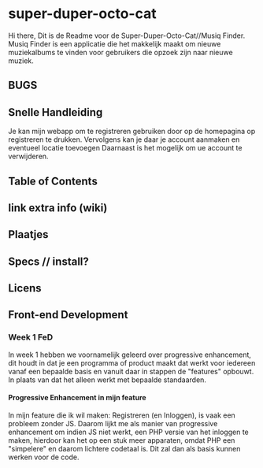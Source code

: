 # super-duper-octo-cat
Hi there,
Dit is de Readme voor de Super-Duper-Octo-Cat//Musiq Finder. 
Musiq Finder is een applicatie die het makkelijk maakt om nieuwe muziekalbums te vinden voor gebruikers die opzoek zijn naar nieuwe muziek.

## BUGS
## Snelle Handleiding
Je kan mijn webapp om te registreren gebruiken door op de homepagina op registreren te drukken. Vervolgens kan je daar je account aanmaken en eventueel locatie toevoegen
Daarnaast is het mogelijk om ue account te verwijderen.

## Table of Contents
## link extra info (wiki)
## Plaatjes
## Specs // install?

## Licens

## Front-end Development
### Week 1 FeD
In week 1 hebben we voornamelijk geleerd over progressive enhancement, dit houdt in dat je een programma of product maakt dat werkt voor iedereen vanaf een bepaalde basis en vanuit daar in stappen de "features" opbouwt. In plaats van dat het alleen werkt met bepaalde standaarden.
#### Progressive Enhancement in mijn feature
In mijn feature die ik wil maken: Registreren (en Inloggen), is vaak een probleem zonder JS. Daarom lijkt me als manier van progressive enhancement om indien JS niet werkt, een PHP versie van het inloggen te maken, hierdoor kan het op een stuk meer apparaten, omdat PHP een "simpelere" en daarom lichtere codetaal is. Dit zal dan als basis kunnen werken voor de code.
